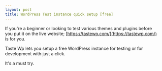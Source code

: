 ```yaml
---
layout: post
title: WordPress Test instance quick setup [free]
---
```


If you're a beginner or looking to test various themes and plugins before you put it on the live website; [https://tastewp.com/](https://tastewp.com/) is for you.

Taste Wp lets you setup a free WordPress instance for testing or for development with just a click.

It's a must try.
